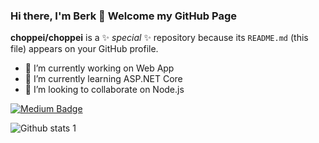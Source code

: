 ### Hi there, I'm Berk 👋 Welcome my GitHub Page

**choppei/choppei** is a ✨ _special_ ✨ repository because its `README.md` (this file) appears on your GitHub profile.

- 🔭 I’m currently working on Web App
- 🌱 I’m currently learning ASP.NET Core
- 👯 I’m looking to collaborate on Node.js


[![Medium Badge](https://img.shields.io/badge/-Medium-757575?style=flat-quare&labelColor=757575&logo=Medium&logoColor=white&link=link)](https://medium.com/@berk.kucukogluu)



![Github stats 1](https://github-readme-stats.vercel.app/api?username=choppei&show_icons=true&theme=gradient) 
